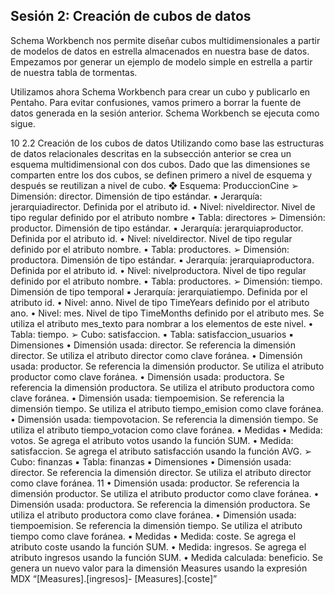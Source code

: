 ## Sesión 2: Creación de cubos de datos 

Schema Workbench nos permite diseñar cubos multidimensionales a partir de modelos de datos en estrella almacenados en nuestra base de datos. Empezamos por generar un ejemplo de modelo simple en estrella a partir de nuestra tabla de tormentas.



Utilizamos ahora Schema Workbench para crear un cubo y publicarlo en Pentaho. Para evitar confusiones, vamos primero a borrar la fuente de datos generada en la sesión anterior. Schema Workbench se ejecuta como sigue.


10
2.2 Creación de los cubos de datos
Utilizando como base las estructuras de datos relacionales descritas en la subsección anterior
se crea un esquema multidimensional con dos cubos. Dado que las dimensiones se comparten
entre los dos cubos, se definen primero a nivel de esquema y después se reutilizan a nivel de
cubo.
❖ Esquema: ProduccionCine
➢ Dimensión: director. Dimensión de tipo estándar.
▪ Jerarquía: jerarquiadirector. Definida por el atributo id.
• Nivel: niveldirector. Nivel de tipo regular definido por el atributo nombre
• Tabla: directores
➢ Dimensión: productor. Dimensión de tipo estándar.
▪ Jerarquía: jerarquiaproductor. Definida por el atributo id.
• Nivel: niveldirector. Nivel de tipo regular definido por el atributo nombre.
• Tabla: productores.
➢ Dimensión: productora. Dimensión de tipo estándar.
▪ Jerarquía: jerarquiaproductora. Definida por el atributo id.
• Nivel: nivelproductora. Nivel de tipo regular definido por el atributo nombre.
• Tabla: productores.
➢ Dimensión: tiempo. Dimensión de tipo temporal
▪ Jerarquía: jerarquiatiempo. Definida por el atributo id.
• Nivel: anno. Nivel de tipo TimeYears definido por el atributo ano.
• Nivel: mes. Nivel de tipo TimeMonths definido por el atributo mes. Se utiliza el
atributo mes_texto para nombrar a los elementos de este nivel.
• Tabla: tiempo.
➢ Cubo: satisfaccion.
▪ Tabla: satisfaccion_usuarios
▪ Dimensiones
• Dimensión usada: director. Se referencia la dimensión director. Se utiliza el
atributo director como clave foránea.
• Dimensión usada: productor. Se referencia la dimensión productor. Se utiliza
el atributo productor como clave foránea.
• Dimensión usada: productora. Se referencia la dimensión productora. Se
utiliza el atributo productora como clave foránea.
• Dimensión usada: tiempoemision. Se referencia la dimensión tiempo. Se
utiliza el atributo tiempo_emision como clave foránea.
• Dimensión usada: tiempovotacion. Se referencia la dimensión tiempo. Se
utiliza el atributo tiempo_votacion como clave foránea.
▪ Medidas
• Medida: votos. Se agrega el atributo votos usando la función SUM.
• Medida: satisfaccion. Se agrega el atributo satisfacción usando la función AVG.
➢ Cubo: finanzas
▪ Tabla: finanzas
▪ Dimensiones
• Dimensión usada: director. Se referencia la dimensión director. Se utiliza el
atributo director como clave foránea.
11
• Dimensión usada: productor. Se referencia la dimensión productor. Se utiliza
el atributo productor como clave foránea.
• Dimensión usada: productora. Se referencia la dimensión productora. Se
utiliza el atributo productora como clave foránea.
• Dimensión usada: tiempoemision. Se referencia la dimensión tiempo. Se
utiliza el atributo tiempo como clave foránea.
▪ Medidas
• Medida: coste. Se agrega el atributo coste usando la función SUM.
• Medida: ingresos. Se agrega el atributo ingresos usando la función SUM.
• Medida calculada: beneficio. Se genera un nuevo valor para la dimensión
Measures usando la expresión MDX “[Measures].[ingresos]-
[Measures].[coste]”
